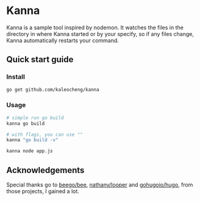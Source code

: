 # Kanna

Kanna is a sample tool inspired by nodemon. It watches the files in the directory in where Kanna started or by your specify, 
so if any files change, Kanna automatically restarts your command.


## Quick start guide

### Install
```bash
go get github.com/kaleocheng/kanna
```
### Usage
```bash
# simple run go build
kanna go build

# with flags, you can use ""
kanna "go build -v"

kanna node app.js
```


## Acknowledgements 

Special thanks go to [beego/bee](https://github.com/beego/bee), [nathany/looper](https://github.com/nathany/looper/blob/master/watch.go) and [gohugoio/hugo](https://github.com/gohugoio/hugo), from those projects, I gained a lot.
